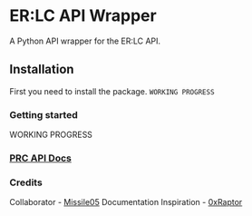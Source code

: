 # ER:LC API Wrapper
A Python API wrapper for the ER:LC API.

## Installation
First you need to install the package.
`WORKING PROGRESS`

### Getting started
WORKING PROGRESS

### [PRC API Docs](https://apidocs.policeroleplay.community/reference/api-reference)

### Credits
Collaborator - [Missile05](https://discord.com/users/591298352344334388)
Documentation Inspiration - [0xRaptor](https://twitter.com/0xRaptorRblx)
